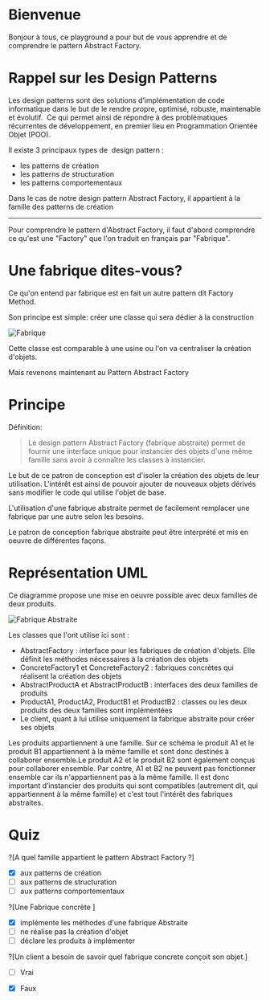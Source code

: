 # Bienvenue

Bonjour à tous, ce playground a pour but de vous apprendre et de comprendre le pattern Abstract Factory.

# Rappel sur les Design Patterns

Les design patterns sont des solutions d’implémentation de code informatique dans le but de le rendre propre, optimisé, robuste, maintenable et évolutif.  Ce qui permet ainsi de répondre à des problématiques récurrentes de développement, en premier lieu en Programmation Orientée Objet (POO). 

Il existe 3 principaux types de  design pattern :
- les patterns de création
- les patterns de structuration
- les patterns comportementaux 

Dans le cas de notre design pattern Abstract Factory, il appartient à la famille des patterns de création

---

Pour comprendre le pattern d'Abstract Factory, il faut d'abord comprendre ce qu'est une "Factory" que l'on traduit en français par "Fabrique".

# Une fabrique dites-vous?

Ce qu'on entend par fabrique est en fait un autre pattern dit Factory Method.

Son principe est simple: créer une classe qui sera dédier à la construction 

![Fabrique](https://img4.hostingpics.net/pics/275278Designpatternfabrique.png)

Cette classe est comparable à une usine ou l'on va centraliser la création d'objets.

Mais revenons maintenant au Pattern Abstract Factory

# Principe

Définition: 
> Le design pattern Abstract Factory (fabrique abstraite) permet de fournir une interface unique pour instancier des objets d'une même famille sans avoir à connaître les classes à instancier.


Le but de ce patron de conception est d'isoler la création des objets de leur utilisation. L'intérêt est ainsi de pouvoir ajouter de nouveaux objets dérivés sans modifier le code qui utilise l'objet de base.

L'utilisation d'une fabrique abstraite permet de facilement remplacer une fabrique par une autre selon les besoins.

Le patron de conception fabrique abstraite peut être interprété et mis en oeuvre de différentes façons.


# Représentation UML

Ce diagramme propose une mise en oeuvre possible avec deux familles de deux produits.

![Fabrique Abstraite](https://img4.hostingpics.net/pics/134636creationabstractfactory.png)

Les classes que l'ont utilise ici sont :

 - AbstractFactory : interface pour les fabriques de création d'objets. Elle définit les méthodes nécessaires à la création des objets
 - ConcreteFactory1 et ConcreteFactory2 : fabriques concrètes qui réalisent la création des objets
 - AbstractProductA et AbstractProductB : interfaces des deux familles de produits 
 - ProductA1, ProductA2, ProductB1 et ProductB2 : classes ou les deux produits des deux familles sont implémentées
 - Le client, quant à lui utilise uniquement la fabrique abstraite pour créer ses objets

Les produits appartiennent à une famille. Sur ce schéma le produit A1 et le produit B1 appartiennent à la même famille et sont donc destinés à collaborer ensemble.Le produit A2 et le produit B2 sont également conçus pour collaborer ensemble. 
Par contre, A1 et B2 ne peuvent pas fonctionner ensemble car ils n'appartiennent pas à la même famille. 
 Il est donc important d’instancier des produits qui sont compatibles (autrement dit, qui appartiennent à la même famille) et c'est tout l'intérêt des fabriques abstraites.
 
# Quiz

?[A quel famille appartient le pattern Abstract Factory  ?]
-[X] aux patterns de création
-[ ] aux patterns de structuration
-[ ] aux patterns comportementaux 

?[Une Fabrique concrète ]
-[X] implémente les méthodes d'une fabrique Abstraite
-[ ] ne réalise pas la création d'objet
-[ ] déclare les produits à implémenter

?[Un client a besoin de savoir quel fabrique concrete conçoit son objet.]
-[ ] Vrai
-[X] Faux



